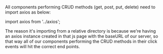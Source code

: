 All components performing CRUD methods (get, post, put, delete)
need to import axios as below:


import axios from '../axios';


The reason it's importing from a relative directory is because we're
having an axios instance created in that js page with the baseURL of 
our server, so that way all of our components performing the CRUD methods in their click events will hit the correct end points.